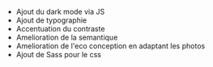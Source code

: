 - Ajout du dark mode via JS
- Ajout de typographie
- Accentuation du contraste
- Amelioration de la semantique
- Amelioration de l'eco conception en adaptant les photos
- Ajout de Sass pour le css
